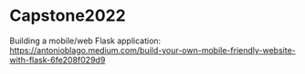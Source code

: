 # Capstone2022

Building a mobile/web Flask application: https://antonioblago.medium.com/build-your-own-mobile-friendly-website-with-flask-6fe208f029d9 
